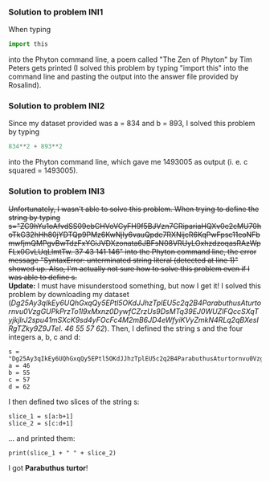 ### Solution to problem INI1
When typing
```python
import this
```
into the Phyton command line, a poem called "The Zen of Phyton" by Tim Peters gets printed (I solved this problem by typing "import this" into the command line and pasting the output into the answer file provided by Rosalind). 

### Solution to problem INI2
Since my dataset provided was a = 834 and b = 893, I solved this problem by typing
```python
834**2 + 893**2
```
into the Phyton command line, which gave me 1493005 as output (i. e. c squared = 1493005).

### Solution to problem INI3
~~Unfortunately, I wasn't able to solve this problem. When trying to define the string by typing s="ZC9hYu1oAfvdSS09ebCHVoVCyFH9f5BJVzn7CRipariaHQXv0e2cMU70hoTkG32hHh80jYDTQp9PMz6KwNjly6vauQpde7RXNijcR6KqPwFpsc11eoNFbmwfjmQMPgvBwTdzFxYGiJVDXzonata6JBFsN08VRUyLOxhzdzoqasRAzWpFLx0CvLUqLlmtTw.
37 43 141 146" into the Phyton command line, the error message "SyntaxError: unterminated string literal (detected at line 1)" showed up. Also, I'm actually not sure how to solve this problem even if I was able to define s.~~\
**Update:** I must have misunderstood something, but now I get it! I solved this problem by downloading my dataset (_Dg25Ay3qIkEy6UQhGxqQy5EPtl5OKdJJhzTplEU5c2q2B4ParabuthusAturtornvu0VzgGUPkPrzTo1l9xMxnz0DywfCZrzUs9DsMTq39EJ0WUZlFQccSXqTyjkjlrJ2spu41mSXcK9sd4yFOcFc4M2mB6JD4eWfyiKVyZmkN4RLq2qBXesIRgTZky9Z9JTeI.
46 55 57 62_). Then, I defined the string s and the four integers a, b, c and d:
```phyton
s = "Dg25Ay3qIkEy6UQhGxqQy5EPtl5OKdJJhzTplEU5c2q2B4ParabuthusAturtornvu0VzgGUPkPrzTo1l9xMxnz0DywfCZrzUs9DsMTq39EJ0WUZlFQccSXqTyjkjlrJ2spu41mSXcK9sd4yFOcFc4M2mB6JD4eWfyiKVyZmkN4RLq2qBXesIRgTZky9Z9JTeI."
a = 46
b = 55 
c = 57
d = 62
```
I then defined two slices of the string s:
```phyton
slice_1 = s[a:b+1]
slice_2 = s[c:d+1]
```

... and printed them:
```phyton
print(slice_1 + " " + slice_2) 
```
I got **Parabuthus turtor**!
